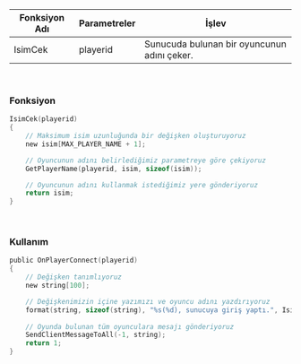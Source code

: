 
| Fonksiyon Adı | Parametreler |                    İşlev                    |
|---------------|--------------|---------------------------------------------|
| IsimCek       | playerid     | Sunucuda bulunan bir oyuncunun adını çeker. |
<br>

### **Fonksiyon**
```c
IsimCek(playerid)
{
    // Maksimum isim uzunluğunda bir değişken oluşturuyoruz
    new isim[MAX_PLAYER_NAME + 1];

    // Oyuncunun adını belirlediğimiz parametreye göre çekiyoruz
    GetPlayerName(playerid, isim, sizeof(isim));

    // Oyuncunun adını kullanmak istediğimiz yere gönderiyoruz
    return isim;
}
```
<br>

### **Kullanım**
```c
public OnPlayerConnect(playerid)
{
    // Değişken tanımlıyoruz
    new string[100];

    // Değişkenimizin içine yazımızı ve oyuncu adını yazdırıyoruz
    format(string, sizeof(string), "%s(%d), sunucuya giriş yaptı.", IsimCek(playerid), playerid);
    
    // Oyunda bulunan tüm oyunculara mesajı gönderiyoruz
    SendClientMessageToAll(-1, string);
    return 1;
}
```